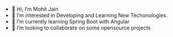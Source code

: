 - 👋 Hi, I’m Mohit Jain
- 👀 I’m interested in Developing and Learning New Techonologies.
- 🌱 I’m currently learning Spring Boot with Angular
- 💞️ I’m looking to collaborate on some opensource projects


<!---
mohitj2401/mohitj2401 is a ✨ special ✨ repository because its `README.md` (this file) appears on your GitHub profile.
You can click the Preview link to take a look at your changes.
--->
